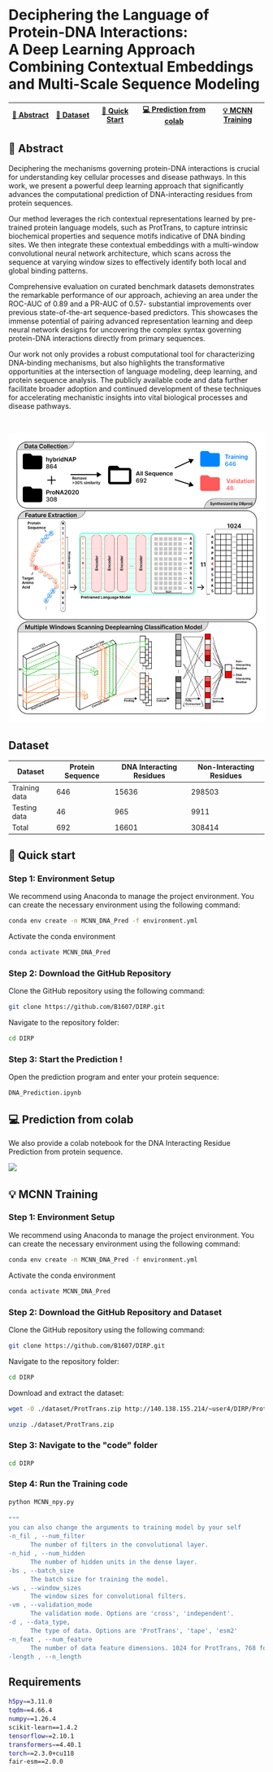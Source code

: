 # Deciphering the Language of Protein-DNA Interactions:<br> A Deep Learning Approach Combining Contextual Embeddings and Multi-Scale Sequence Modeling
|[ 🧬&nbsp;Abstract](#abstract) |[📃&nbsp;Dataset](#Dataset) |[ 🚀&nbsp;Quick Start](#quickstart) | [ 💻&nbsp;Prediction from colab](#colab)| [ 💡&nbsp;MCNN Training](#train)|
|-------------|-----------------|------|-----------------------|-----|
## 🧬&nbsp;Abstract <a name="abstract"></a>
Deciphering the mechanisms governing protein-DNA interactions is crucial for understanding key cellular processes and disease pathways. In this work, we present a powerful deep learning approach that significantly advances the computational prediction of DNA-interacting residues from protein sequences.

Our method leverages the rich contextual representations learned by pre-trained protein language models, such as ProtTrans, to capture intrinsic biochemical properties and sequence motifs indicative of DNA binding sites. We then integrate these contextual embeddings with a multi-window convolutional neural network architecture, which scans across the sequence at varying window sizes to effectively identify both local and global binding patterns.

Comprehensive evaluation on curated benchmark datasets demonstrates the remarkable performance of our approach, achieving an area under the ROC-AUC of 0.89 and a PR-AUC of 0.57- substantial improvements over previous state-of-the-art sequence-based predictors. This showcases the immense potential of pairing advanced representation learning and deep neural network designs for uncovering the complex syntax governing protein-DNA interactions directly from primary sequences.

Our work not only provides a robust computational tool for characterizing DNA-binding mechanisms, but also highlights the transformative opportunities at the intersection of language modeling, deep learning, and protein sequence analysis. The publicly available code and data further facilitate broader adoption and continued development of these techniques for accelerating mechanistic insights into vital biological processes and disease pathways.

   
<br>

![workflow](https://github.com/B1607/DIRP/blob/226a6de582f96e115c0fff30b3fd2fe4dce60ca7/other/Figure.jpg)
## Dataset <a name="Dataset"></a>

| Dataset        | Protein Sequence | DNA Interacting Residues | Non-Interacting Residues |
|----------------|------------------|--------------------------|--------------------------|
| Training data  | 646              | 15636                    | 298503                   |
| Testing data   | 46               | 965                      | 9911                     |
| Total          | 692              | 16601                    | 308414                   |

## 


##  🚀&nbsp;Quick start <a name="quickstart"></a>

### Step 1: Environment Setup

We recommend using Anaconda to manage the project environment. You can create the necessary environment using the following command:
```bash
conda env create -n MCNN_DNA_Pred -f environment.yml
```
Activate the conda environment
```bash
conda activate MCNN_DNA_Pred
```
### Step 2: Download the GitHub Repository

Clone the GitHub repository using the following command:
```bash
git clone https://github.com/B1607/DIRP.git
```
Navigate to the repository folder:
```bash
cd DIRP
```
### Step 3: Start the Prediction !

Open the prediction program and enter your protein sequence:
```bash
DNA_Prediction.ipynb
```

## 💻&nbsp;Prediction from colab <a name="colab"></a>
We also provide a colab notebook for the DNA Interacting Residue Prediction from protein sequence.

[<img src="https://colab.research.google.com/assets/colab-badge.svg">](https://colab.research.google.com/drive/1vNAAfziLS5XYl4zm-uEZD1L28pr_rNbU?usp=sharing)

## 💡&nbsp;MCNN Training <a name="train"></a>

### Step 1: Environment Setup

We recommend using Anaconda to manage the project environment. You can create the necessary environment using the following command:
```bash
conda env create -n MCNN_DNA_Pred -f environment.yml
```
Activate the conda environment
```bash
conda activate MCNN_DNA_Pred
```
### Step 2: Download the GitHub Repository and Dataset

Clone the GitHub repository using the following command:
```bash
git clone https://github.com/B1607/DIRP.git
```
Navigate to the repository folder:
```bash
cd DIRP
```
Download and extract the dataset:
```bash
wget -O ./dataset/ProtTrans.zip http://140.138.155.214/~user4/DIRP/ProtTrans.zip
```
```bash
unzip ./dataset/ProtTrans.zip
```
### Step 3: Navigate to the "code" folder
```bash
cd DIRP
```
### Step 4: Run the Training code
```bash
python MCNN_npy.py

"""
you can also change the arguments to training model by your self
-n_fil , --num_filter
      The number of filters in the convolutional layer.
-n_hid , --num_hidden
      The number of hidden units in the dense layer.
-bs , --batch_size
      The batch size for training the model.
-ws , --window_sizes
      The window sizes for convolutional filters.
-vm , --validation_mode
      The validation mode. Options are 'cross', 'independent'.
-d , --data_type,
      The type of data. Options are 'ProtTrans', 'tape', 'esm2'
-n_feat , --num_feature
      The number of data feature dimensions. 1024 for ProtTrans, 768 for tape, 1280 for esm2.
-length , --n_length
```
      


## Requirements <a name="requirement"></a>
```bash
h5py==3.11.0
tqdm==4.66.4
numpy==1.26.4
scikit-learn==1.4.2
tensorflow==2.10.1
transformers==4.40.1
torch==2.3.0+cu118
fair-esm==2.0.0
```
